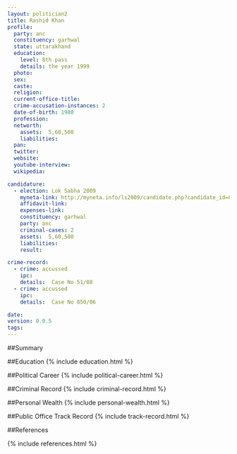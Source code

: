 ```yaml
---
layout: politician2
title: Rashid Khan
profile: 
  party: anc
  constituency: garhwal
  state: uttarakhand
  education: 
    level: 8th pass
    details: the year 1999
  photo: 
  sex: 
  caste: 
  religion: 
  current-office-title: 
  crime-accusation-instances: 2
  date-of-birth: 1980
  profession: 
  networth: 
    assets:  5,60,500
    liabilities: 
  pan: 
  twitter: 
  website: 
  youtube-interview: 
  wikipedia: 

candidature: 
  - election: Lok Sabha 2009
    myneta-link: http://myneta.info/ls2009/candidate.php?candidate_id=8249
    affidavit-link: 
    expenses-link: 
    constituency: garhwal 
    party: anc
    criminal-cases: 2
    assets:  5,60,500
    liabilities: 
    result:  

crime-record: 
  - crime: accussed
    ipc: 
    details:  Case No 51/08  
  - crime: accussed
    ipc: 
    details:  Case No 850/06  

date: 
version: 0.0.5
tags: 
---
```

##Summary


##Education
{% include education.html %}


##Political Career
{% include political-career.html %}


##Criminal Record
{% include criminal-record.html %}


##Personal Wealth
{% include personal-wealth.html %}


##Public Office Track Record
{% include track-record.html %}


##References


{% include references.html %}
